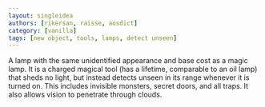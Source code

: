 ```yaml
---
layout: singleidea
authors: [rikersan, raisse, aosdict]
category: [vanilla]
tags: [new object, tools, lamps, detect unseen]
---
```

A lamp with the same unidentified appearance and base cost as a magic lamp. It is a charged magical tool (has a lifetime, comparable to an oil lamp) that sheds no light, but instead detects unseen in its range whenever it is turned on. This includes invisible monsters, secret doors, and all traps. It also allows vision to penetrate through clouds.
